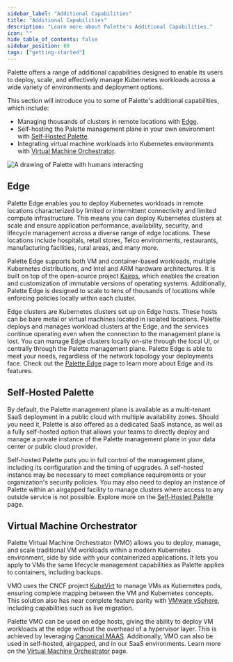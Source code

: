```yaml
---
sidebar_label: "Additional Capabilities"
title: "Additional Capabilities"
description: "Learn more about Palette's Additional Capabilities."
icon: ""
hide_table_of_contents: false
sidebar_position: 80
tags: ["getting-started"]
---
```


Palette offers a range of additional capabilities designed to enable its users to deploy, scale, and effectively manage
Kubernetes workloads across a wide variety of environments and deployment options.

This section will introduce you to some of Palette's additional capabilities, which include:

- Managing thousands of clusters in remote locations with [Edge](./additional-capabilities.md#edge).
- Self-hosting the Palette management plane in your own environment with
  [Self-Hosted Palette](./additional-capabilities.md#self-hosted-palette).
- Integrating virtual machine workloads into Kubernetes environments with
  [Virtual Machine Orchestrator](./additional-capabilities.md#virtual-machine-orchestrator).

![A drawing of Palette with humans interacting](/getting-started/getting-started_additional-capabilities_palette.webp)

## Edge

Palette Edge enables you to deploy Kubernetes workloads in remote locations characterized by limited or intermittent
connectivity and limited compute infrastructure. This means you can deploy Kubernetes clusters at scale and ensure
application performance, availability, security, and lifecycle management across a diverse range of edge locations.
These locations include hospitals, retail stores, Telco environments, restaurants, manufacturing facilities, rural
areas, and many more.

Palette Edge supports both VM and container-based workloads, multiple Kubernetes distributions, and Intel and ARM
hardware architectures. It is built on top of the open-source project [Kairos](https://kairos.io/), which enables the
creation and customization of immutable versions of operating systems. Additionally, Palette Edge is designed to scale
to tens of thousands of locations while enforcing policies locally within each cluster.

Edge clusters are Kubernetes clusters set up on Edge hosts. These hosts can be bare metal or virtual machines located in
isolated locations. Palette deploys and manages workload clusters at the Edge, and the services continue operating even
when the connection to the management plane is lost. You can manage Edge clusters locally on-site through the local UI,
or centrally through the Palette management plane. Palette Edge is able to meet your needs, regardless of the network
topology your deployments face. Check out the [Palette Edge](../clusters/edge/edge.md) page to learn more about Edge and
its features.

## Self-Hosted Palette

By default, the Palette management plane is available as a multi-tenant SaaS deployment in a public cloud with multiple
availability zones. Should you need it, Palette is also offered as a dedicated SaaS instance, as well as a fully
self-hosted option that allows your teams to directly deploy and manage a private instance of the Palette management
plane in your data center or public cloud provider.

Self-hosted Palette puts you in full control of the management plane, including its configuration and the timing of
upgrades. A self-hosted instance may be necessary to meet compliance requirements or your organization's security
policies. You may also need to deploy an instance of Palette within an airgapped facility to manage clusters where
access to any outside service is not possible. Explore more on the
[Self-Hosted Palette](https://docs.spectrocloud.com/enterprise-version/) page.

## Virtual Machine Orchestrator

Palette Virtual Machine Orchestrator (VMO) allows you to deploy, manage, and scale traditional VM workloads within a
modern Kubernetes environment, side by side with your containerized applications. It lets you apply to VMs the same
lifecycle management capabilities as Palette applies to containers, including backups.

VMO uses the CNCF project [KubeVirt](https://kubevirt.io) to manage VMs as Kubernetes pods, ensuring complete mapping
between the VM and Kubernetes concepts. This solution also has near complete feature parity with
[VMware vSphere](https://www.vmware.com/products/vsphere.html), including capabilities such as live migration.

Palette VMO can be used on edge hosts, giving the ability to deploy VM workloads at the edge without the overhead of a
hypervisor layer. This is achieved by leveraging [Canonical MAAS](https://maas.io). Additionally, VMO can also be used
in self-hosted, airgapped, and in our SaaS environments. Learn more on the
[Virtual Machine Orchestrator](../vm-management/vm-management.md) page.
